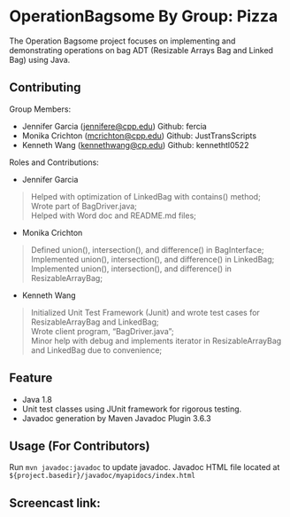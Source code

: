 # OperationBagsome By Group: Pizza
The Operation Bagsome project focuses on implementing and demonstrating operations on bag ADT (Resizable Arrays Bag and Linked Bag) using Java. 

## Contributing
Group Members: 
- Jennifer Garcia (jennifere@cpp.edu) Github: fercia 
- Monika Crichton (mcrichton@cpp.edu) Github: JustTransScripts 
- Kenneth Wang (kennethwang@cp.edu) Github: kennethtl0522 

Roles and Contributions:

- Jennifer Garcia
  
> Helped with optimization of LinkedBag  with contains() method;  
> Wrote part of BagDriver.java;  
> Helped with Word doc and README.md files;  

- Monika Crichton
  
> Defined union(), intersection(), and difference() in BagInterface;  
> Implemented union(), intersection(), and difference() in LinkedBag;  
> Implemented union(), intersection(), and difference() in ResizableArrayBag;  

- Kenneth Wang
  
> Initialized Unit Test Framework (Junit) and wrote test cases for ResizableArrayBag and LinkedBag;  
> Wrote client program, “BagDriver.java”;  
> Minor help with debug and implements iterator in ResizableArrayBag and LinkedBag due to convenience;  

## Feature
- Java 1.8
- Unit test classes using JUnit framework for rigorous testing.
- Javadoc generation by Maven Javadoc Plugin 3.6.3

## Usage (For Contributors)
Run ```mvn javadoc:javadoc``` to update javadoc.
Javadoc HTML file located at ```${project.basedir}/javadoc/myapidocs/index.html```

## Screencast link: 


